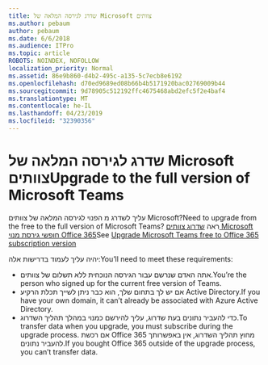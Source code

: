 ```yaml
---
title: שדרג לגירסה המלאה של Microsoft צוותים
ms.author: pebaum
author: pebaum
ms.date: 6/6/2018
ms.audience: ITPro
ms.topic: article
ROBOTS: NOINDEX, NOFOLLOW
localization_priority: Normal
ms.assetid: 86e9b860-d4b2-495c-a135-5c7ecb8e6192
ms.openlocfilehash: d70ed9689ed08b66b4b5171920bac02769009b44
ms.sourcegitcommit: 9d78905c512192ffc4675468abd2efc5f2e4baf4
ms.translationtype: MT
ms.contentlocale: he-IL
ms.lasthandoff: 04/23/2019
ms.locfileid: "32390356"
---
```

# <a name="upgrade-to-the-full-version-of-microsoft-teams"></a><span data-ttu-id="2b6c0-102">שדרג לגירסה המלאה של Microsoft צוותים</span><span class="sxs-lookup"><span data-stu-id="2b6c0-102">Upgrade to the full version of Microsoft Teams</span></span>

<span data-ttu-id="2b6c0-103">עליך לשדרג מ הפנוי לגירסה המלאה של צוותים Microsoft?</span><span class="sxs-lookup"><span data-stu-id="2b6c0-103">Need to upgrade from the free to the full version of Microsoft Teams?</span></span> <span data-ttu-id="2b6c0-104">ראה [שדרוג צוותים Microsoft חופשי גירסת מנוי Office 365](https://docs.microsoft.com/en-us/microsoftteams/upgrade-freemium)</span><span class="sxs-lookup"><span data-stu-id="2b6c0-104">See [Upgrade Microsoft Teams free to Office 365 subscription version](https://docs.microsoft.com/en-us/microsoftteams/upgrade-freemium)</span></span>

<span data-ttu-id="2b6c0-105">יהיה עליך לעמוד בדרישות אלה:</span><span class="sxs-lookup"><span data-stu-id="2b6c0-105">You’ll need to meet these requirements:</span></span>
- <span data-ttu-id="2b6c0-106">אתה האדם שנרשם עבור הגירסה הנוכחית ללא תשלום של צוותים.</span><span class="sxs-lookup"><span data-stu-id="2b6c0-106">You’re the person who signed up for the current free version of Teams.</span></span>
- <span data-ttu-id="2b6c0-107">אם יש לך בתחום שלך, הוא כבר ניתן לשייך תכלת הרקיע Active Directory.</span><span class="sxs-lookup"><span data-stu-id="2b6c0-107">If you have your own domain, it can’t already be associated with Azure Active Directory.</span></span>
- <span data-ttu-id="2b6c0-108">כדי להעביר נתונים בעת שדרוג, עליך להירשם כמנוי במהלך תהליך השדרוג.</span><span class="sxs-lookup"><span data-stu-id="2b6c0-108">To transfer data when you upgrade, you must subscribe during the upgrade process.</span></span> <span data-ttu-id="2b6c0-109">אם רכשת Office 365 מחוץ תהליך השדרוג, אין באפשרותך להעביר נתונים.</span><span class="sxs-lookup"><span data-stu-id="2b6c0-109">If you bought Office 365 outside of the upgrade process, you can’t transfer data.</span></span>


